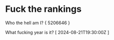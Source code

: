 # Fuck the rankings

Who the hell am I?
{ 5206646 }

What fucking year is it?
[ 2024-08-21T19:30:00Z ]
